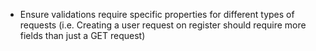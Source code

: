 * Ensure validations require specific properties for different types of requests (i.e. Creating a user request on register should require more fields than just a GET request)
